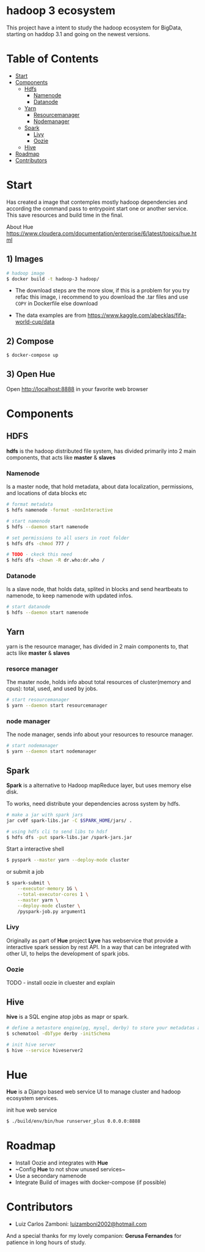 hadoop 3 ecosystem
===
This project have a intent to study the hadoop ecosystem for BigData,
starting on haddop 3.1 and going on the newest versions.


# Table of Contents
* [Start](#start)
* [Components](#components)
  - [Hdfs](#hdfs)
    * [Namenode](#namenode)
    * [Datanode](#datanode)
  - [Yarn](#yarn)
    * [Resourcemanager](#resource-manager)
    * [Nodemanager](#node-manager)
  - [Spark](#spark)
    * [Livy](#livy)
    * [Oozie](#oozie)
  - [Hive](#hive)
* [Roadmap](#roadmap)
* [Contributors](#contributors)


# Start
Has created a image that contemples mostly hadoop dependencies and 
according the command pass to entrypoint start one or another service.
This save resources and build time in the final.

About Hue
https://www.cloudera.com/documentation/enterprise/6/latest/topics/hue.html
## 1) Images

```bash
# hadoop image
$ docker build -t hadoop-3 hadoop/
```

 - The download steps are the more slow, if this is a problem for you try refac this image, i recommend to you download the .tar files and use `COPY` in Dockerfile else download


 - The data examples are from https://www.kaggle.com/abecklas/fifa-world-cup/data


## 2) Compose
```bash
$ docker-compose up
```

## 3) Open Hue
Open [http://localhost:8888](http://localhost:8888)
in your favorite web browser

# Components

## HDFS
**hdfs** is the hadoop distributed file system, has divided primarily into 2 main components, that acts like **master** & **slaves**

### Namenode
Is a master node, that hold metadata, about data localization, permissions, and locations of data blocks etc

```bash
# format metadata 
$ hdfs namenode -format -nonInteractive

# start namenode
$ hdfs --daemon start namenode

# set permissions to all users in root folder
$ hdfs dfs -chmod 777 /

# TODO - ckeck this need
$ hdfs dfs -chown -R dr.who:dr.who /
```

### Datanode
Is a slave node, that holds data, splited in blocks and send heartbeats to namenode, to keep namenode with updated infos.

```bash
# start datanode
$ hdfs --daemon start namenode
```

## Yarn
yarn is the resource manager, has divided in 2 main components to, that acts like **master** & **slaves**

### resorce manager
The master node, holds info about total resources of cluster(memory and cpus): total, used, and used by jobs.

```bash
# start resourcemanager
$ yarn --daemon start resourcemanager
```

### node manager
The node manager, sends info about your resources to resource manager.

```bash
# start nodemanager
$ yarn --daemon start nodemanager
```

## Spark
**Spark** is a alternative to Hadoop mapReduce layer, but uses memory else disk.


To works, need distribute your dependencies across system by hdfs.

```bash
# make a jar with spark jars
jar cv0f spark-libs.jar -C $SPARK_HOME/jars/ .

# using hdfs cli to send libs to hdsf
$ hdfs dfs -put spark-libs.jar /spark-jars.jar
```

Start a interactive shell
```bash
$ pyspark --master yarn --deploy-mode cluster
```

or submit a job
```bash
$ spark-submit \
    --executor-memory 1G \
    --total-executor-cores 1 \
    --master yarn \
    --deploy-mode cluster \
    /pyspark-job.py argument1
```

### Livy
Originally as part of **Hue** project **Lyve**
has webservice that provide a interactive spark session by rest API.
In a way that can be integrated with other UI, to helps the development of spark jobs.

### Oozie
TODO - install oozie in cluester and explain

## Hive
**hive** is a SQL engine atop jobs as mapr or spark.
```bash
# define a metastore engine(pg, mysql, derby) to store your metadatas and init it (derby in this case)
$ schematool -dbType derby -initSchema

# init hive server
$ hive --service hiveserver2
```


# Hue
**Hue** is a Django based web service UI to manage cluster and hadoop ecosystem services.

init hue web service
```bash
$ ./build/env/bin/hue runserver_plus 0.0.0.0:8888
```

# Roadmap

* Install Oozie and integrates with **Hue**
* ~Config **Hue** to not show unused services~
* Use a secondary namenode
* Integrate Build of images with docker-compose (if possible)

# Contributors
- Luiz Carlos Zamboni: luizamboni2002@hotmail.com

And a special thanks for my lovely companion: **Gerusa Fernandes** for patience in long hours of study.